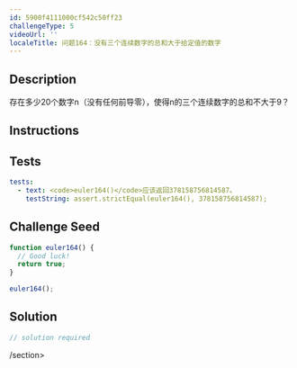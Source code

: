 ```yaml
---
id: 5900f4111000cf542c50ff23
challengeType: 5
videoUrl: ''
localeTitle: 问题164：没有三个连续数字的总和大于给定值的数字
---
```


## Description
<section id="description">存在多少20个数字n（没有任何前导零），使得n的三个连续数字的总和不大于9？ </section>

## Instructions
<section id="instructions">
</section>

## Tests
<section id='tests'>

```yml
tests:
  - text: <code>euler164()</code>应该返回378158756814587。
    testString: assert.strictEqual(euler164(), 378158756814587);

```

</section>

## Challenge Seed
<section id='challengeSeed'>

<div id='js-seed'>

```js
function euler164() {
  // Good luck!
  return true;
}

euler164();

```

</div>



</section>

## Solution
<section id='solution'>

```js
// solution required
```

/section>
